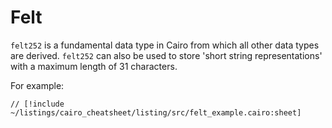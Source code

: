# Felt

`felt252` is a fundamental data type in Cairo from which all other data types are derived.
`felt252` can also be used to store 'short string representations' with a maximum length of 31 characters.

For example:

```cairo
// [!include ~/listings/cairo_cheatsheet/listing/src/felt_example.cairo:sheet]
```

